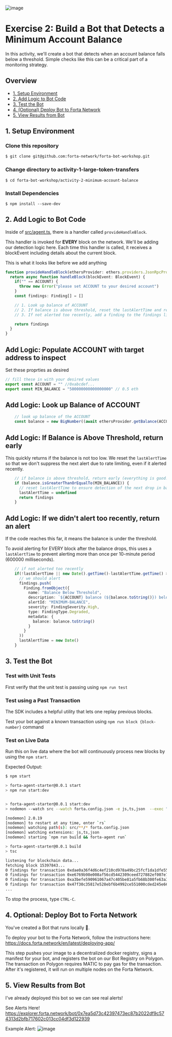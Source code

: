 ![image](https://user-images.githubusercontent.com/2632384/162202240-f42f201a-7871-442d-af51-9e5e8b5ddbe4.png)

# Exercise 2: Build a Bot that Detects a Minimum Account Balance

In this activity, we'll create a bot that detects when an account balance falls below a threshold.  Simple checks like this can be a critical part of a monitoring strategy.

## Overview
- [1. Setup Environment](#1-setup-environment)
- [2. Add Logic to Bot Code](#2-add-logic-to-bot-code)
- [3. Test the Bot](#3-test-the-bot)
- [4. (Optional) Deploy Bot to Forta Network](#4-optional-deploy-bot-to-forta-network)
- [5. View Results from Bot](#5-view-results-from-bot)

## 1. Setup Environment

### Clone this repository
```bash
$ git clone git@github.com:forta-network/forta-bot-workshop.git
```

### Change directory to **activity-1-large-token-transfers**
```
$ cd forta-bot-workshop/activity-2-minimum-account-balance
```

### Install Dependencies
```
$ npm install --save-dev
``` 

## 2. Add Logic to Bot Code

Inside of [src/agent.ts](https://github.com/forta-network/forta-bot-workshop/blob/main/activity-2-minimum-account-balance/src/agent.ts#L20), there is a handler called `provideHandleBlock`.  

This handler is invoked for **EVERY** block on the network.  We'll be adding our detection logic here. Each time this handler is called, it receives a blockEvent including details about the current block.

This is what it looks like before we add anything
```typescript
function provideHandleBlock(ethersProvider: ethers.providers.JsonRpcProvider): HandleBlock {
  return async function handleBlock(blockEvent: BlockEvent) {
    if("" == ACCOUNT) {
      throw new Error("please set ACCOUNT to your desired account")
    }
    const findings: Finding[] = []

    // 1. Look up balance of ACCOUNT
    // 2. If balance is above threshold, reset the lastAlertTime and return early 
    // 3. If not alerted too recently, add a finding to the findings list and set lastAlertTime

    return findings
  }
}

```
## Add Logic: Populate ACCOUNT with target address to inspect

Set these proprties as desired
```javascript
// fill these in with your desired values
export const ACCOUNT = "" //0xabcdef...
export const MIN_BALANCE = "500000000000000000" // 0.5 eth
```
## Add Logic: Look up Balance of ACCOUNT

```javascript
    // look up balance of the ACCOUNT
    const balance = new BigNumber((await ethersProvider.getBalance(ACCOUNT, blockEvent.blockNumber)).toString());
```

## Add Logic: If Balance is Above Threshold, return early

This quickly returns if the balance is not too low.  We reset the `lastAlertTime` so that we don't suppress the next alert due to rate limiting, even if it alerted recently.

```javascript
    // if balance is above threshold, return early (everything is good!)
    if (balance.isGreaterThanOrEqualTo(MIN_BALANCE)) {
      // reset lastAlertTime to ensure detection of the next drop in balance
      lastAlertTime = undefined
      return findings
    }
```

## Add Logic: If we didn't alert too recently, return an alert

If the code reaches this far, it means the balance is under the threshold.  

To avoid alerting for EVERY block after the balance drops, this uses a `lastAlertTime` to prevent alerting more than once per 10-minute period (600000 milliseconds).

```typescript
    // if not alerted too recently
    if(!lastAlertTime || new Date().getTime()-lastAlertTime.getTime() > 600000) {
      // we should alert
      findings.push(
        Finding.fromObject({
          name: "Balance Below Threshold",
          description: `${ACCOUNT} balance (${balance.toString()}) below (${MIN_BALANCE})`,
          alertId: "MINIMUM-BALANCE",
          severity: FindingSeverity.High,
          type: FindingType.Degraded,
          metadata: {
            balance: balance.toString()
          }
        }
      ))
      lastAlertTime = new Date()
    }
```

## 3. Test the Bot

### Test with Unit Tests

First verify that the unit test is passing using `npm run test`

### Test using a Past Transaction

The SDK includes a helpful utility that lets one replay previous blocks.

Test your bot against a known transaction using `npm run block {block-number}` command

### Test on Live Data

Run this on live data where the bot will continuously process new blocks by using the `npm start`.

Expected Output:
```bash
$ npm start

> forta-agent-starter@0.0.1 start
> npm run start:dev


> forta-agent-starter@0.0.1 start:dev
> nodemon --watch src --watch forta.config.json -e js,ts,json  --exec "npm run build && forta-agent run"

[nodemon] 2.0.19
[nodemon] to restart at any time, enter `rs`
[nodemon] watching path(s): src/**/* forta.config.json
[nodemon] watching extensions: js,ts,json
[nodemon] starting `npm run build && forta-agent run`

> forta-agent-starter@0.0.1 build
> tsc

listening for blockchain data...
fetching block 15397843...
0 findings for transaction 0xdae0a36f4d6c4ef210cd978a49bc25fcf1da1dfe557d6bec5a346093b4110290 
0 findings for transaction 0xe6769b98e008af56cd5442309ceed727882ef007e7d7d99cf4141a59d201c1b1 
0 findings for transaction 0xa3befe590961067a47c405be81a5fb68b300fe63a3bfcc2fbba2ea111d28fb53 
0 findings for transaction 0x47f30c35817e528ebf6b4992ce551000cded245e662878fcba2d21c3b2e4c510 
...
```

To stop the process, type `CTRL-C`.

## 4. Optional: Deploy Bot to Forta Network

You've created a Bot that runs locally 🚀.  

To deploy your bot to the Forta Network, follow the instructions here: 
https://docs.forta.network/en/latest/deploying-app/

This step pushes your image to a decentralized docker registry, signs a manifest for your bot, and registers the bot on our Bot Registry on Polygon.  The transaction on Polygon requires MATIC to pay gas for the transaction.  After it's registered, it will run on multiple nodes on the Forta Network.

## 5. View Results from Bot

I've already deployed this bot so we can see real alerts!

See Alerts Here!
https://explorer.forta.network/bot/0x7ea5d73c42397473ec87b2022df9c574313d2bfb717602c013cc04df3d122939

Example Alert:
![image](https://user-images.githubusercontent.com/6051744/186253891-6d43f0c3-ae64-42d0-8321-351711db62d1.png)

